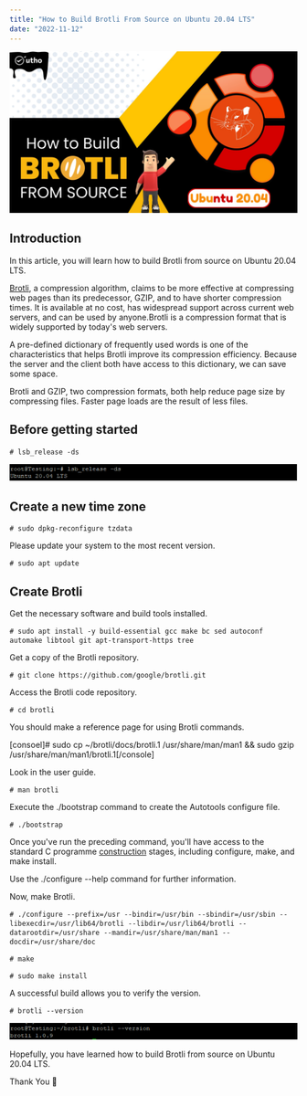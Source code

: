 ```yaml
---
title: "How to Build Brotli From Source on Ubuntu 20.04 LTS"
date: "2022-11-12"
---
```


![How to Build Brotli From Source on Ubuntu 20.04 LTS](images/How-to-Build-Brotli-From-Source-on-Ubuntu-20.04-LTS_utho.jpg)

## Introduction

In this article, you will learn how to build Brotli from source on Ubuntu 20.04 LTS.

[Brotli](https://en.wikipedia.org/wiki/Brotli), a compression algorithm, claims to be more effective at compressing web pages than its predecessor, GZIP, and to have shorter compression times. It is available at no cost, has widespread support across current web servers, and can be used by anyone.Brotli is a compression format that is widely supported by today's web servers.

A pre-defined dictionary of frequently used words is one of the characteristics that helps Brotli improve its compression efficiency. Because the server and the client both have access to this dictionary, we can save some space.

Brotli and GZIP, two compression formats, both help reduce page size by compressing files. Faster page loads are the result of less files.

## Before getting started

```
# lsb_release -ds
```

![command output](images/image-471.png)

## Create a new time zone

```
# sudo dpkg-reconfigure tzdata
```

Please update your system to the most recent version.

```
# sudo apt update
```

## Create Brotli

Get the necessary software and build tools installed.

```
# sudo apt install -y build-essential gcc make bc sed autoconf automake libtool git apt-transport-https tree
```

Get a copy of the Brotli repository.

```
# git clone https://github.com/google/brotli.git
```

Access the Brotli code repository.

```
# cd brotli
```

You should make a reference page for using Brotli commands.

\[consoel\]# sudo cp ~/brotli/docs/brotli.1 /usr/share/man/man1 && sudo gzip /usr/share/man/man1/brotli.1\[/console\]

Look in the user guide.

```
# man brotli
```

Execute the ./bootstrap command to create the Autotools configure file.

```
# ./bootstrap
```

Once you've run the preceding command, you'll have access to the standard C programme [construction](https://utho.com/docs/tutorial/how-to-test-internet-connection-speed-in-ubuntu-20-04/) stages, including configure, make, and make install.

Use the ./configure --help command for further information.

Now, make Brotli.

```
# ./configure --prefix=/usr --bindir=/usr/bin --sbindir=/usr/sbin --libexecdir=/usr/lib64/brotli --libdir=/usr/lib64/brotli --datarootdir=/usr/share --mandir=/usr/share/man/man1 --docdir=/usr/share/doc
```

```
# make
```

```
# sudo make install
```

A successful build allows you to verify the version.

```
# brotli --version
```

![command output](images/image-472.png)

Hopefully, you have learned how to build Brotli from source on Ubuntu 20.04 LTS.

Thank You 🙂
